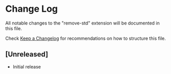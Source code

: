 # Change Log

All notable changes to the "remove-std" extension will be documented in this file.

Check [Keep a Changelog](http://keepachangelog.com/) for recommendations on how to structure this file.

## [Unreleased]

- Initial release